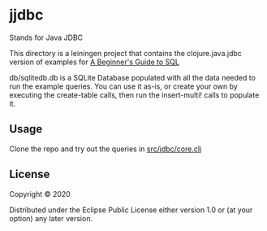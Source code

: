# jjdbc

Stands for Java JDBC

This directory is a leiningen project that contains the clojure.java.jdbc version of examples for [A Beginner's Guide to SQL](https://www.sohamkamani.com/blog/2016/07/07/a-beginners-guide-to-sql/)

db/sqlitedb.db is a SQLite Database populated with all the data needed to run the example queries. You can use it as-is, or create your own by executing the create-table calls, then run the insert-multi! calls to populate it.

## Usage

Clone the repo and try out the queries in [src/jdbc/core.clj](https://github.com/mchampine/beginners-sql/blob/master/jjdbc/src/jjdbc/core.clj)

## License

Copyright © 2020

Distributed under the Eclipse Public License either version 1.0 or (at your option) any later version.
